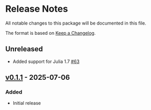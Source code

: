 # Release Notes

All notable changes to this package will be documented in this file.

The format is based on [Keep a Changelog](https://keepachangelog.com/en/1.0.0/).

## Unreleased

- Added support for Julia 1.7 [#63](https://github.com/JuliaIO/ChunkCodecs.jl/pull/63)

## [v0.1.1](https://github.com/JuliaIO/ChunkCodecs.jl/tree/LibAec-v0.1.1) - 2025-07-06

### Added

- Initial release
